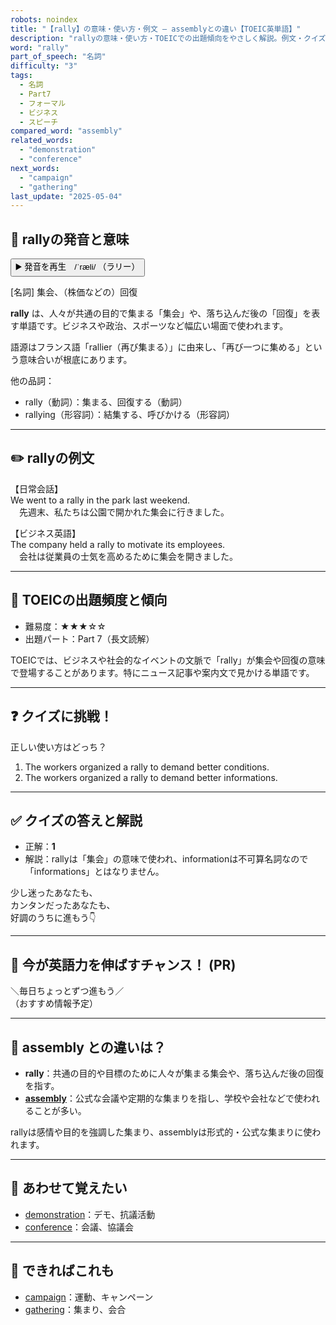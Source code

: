 ```yaml
---
robots: noindex
title: "【rally】の意味・使い方・例文 ― assemblyとの違い【TOEIC英単語】"
description: "rallyの意味・使い方・TOEICでの出題傾向をやさしく解説。例文・クイズ付きでassemblyとの違いもわかりやすく学べます。"
word: "rally"
part_of_speech: "名詞"
difficulty: "3"
tags:
  - 名詞
  - Part7
  - フォーマル
  - ビジネス
  - スピーチ
compared_word: "assembly"
related_words:
  - "demonstration"
  - "conference"
next_words:
  - "campaign"
  - "gathering"
last_update: "2025-05-04"
---
```


## 🔰 rallyの発音と意味

<button class="play-audio" onclick="playTTS('rally')">
  <span class="play-audio-main">
    ▶️ 発音を再生　/ˈræli/
  </span>
  <span class="play-audio-sub">
    （ラリー）
  </span>
</button>

[名詞] 集会、（株価などの）回復

**rally** は、人々が共通の目的で集まる「集会」や、落ち込んだ後の「回復」を表す単語です。ビジネスや政治、スポーツなど幅広い場面で使われます。

語源はフランス語「rallier（再び集まる）」に由来し、「再び一つに集める」という意味合いが根底にあります。

他の品詞：  
- rally（動詞）：集まる、回復する（動詞）
- rallying（形容詞）：結集する、呼びかける（形容詞）

---

## ✏️ rallyの例文

【日常会話】  
We went to a rally in the park last weekend.  
　先週末、私たちは公園で開かれた集会に行きました。

【ビジネス英語】  
The company held a rally to motivate its employees.  
　会社は従業員の士気を高めるために集会を開きました。

---

## 🎯 TOEICの出題頻度と傾向

- 難易度：★★★☆☆
- 出題パート：Part 7（長文読解）

TOEICでは、ビジネスや社会的なイベントの文脈で「rally」が集会や回復の意味で登場することがあります。特にニュース記事や案内文で見かける単語です。

---

## ❓ クイズに挑戦！

正しい使い方はどっち？

1. The workers organized a rally to demand better conditions.  
2. The workers organized a rally to demand better informations.

---

## ✅ クイズの答えと解説

- 正解：**1**
- 解説：rallyは「集会」の意味で使われ、informationは不可算名詞なので「informations」とはなりません。

少し迷ったあなたも、  
カンタンだったあなたも、  
好調のうちに進もう👇️

---

## 🚀 今が英語力を伸ばすチャンス！ (PR)

<div class="info-center">
＼毎日ちょっとずつ進もう／<br>  
（おすすめ情報予定）
</div>

---

## 🤔  assembly との違いは？

- **rally**：共通の目的や目標のために人々が集まる集会や、落ち込んだ後の回復を指す。
- **[assembly](/assembly)**：公式な会議や定期的な集まりを指し、学校や会社などで使われることが多い。

rallyは感情や目的を強調した集まり、assemblyは形式的・公式な集まりに使われます。

---

## 🧩 あわせて覚えたい

- [demonstration](/demonstration)：デモ、抗議活動
- [conference](/conference)：会議、協議会

---

## 📖 できればこれも

- [campaign](/campaign)：運動、キャンペーン
- [gathering](/gathering)：集まり、会合

<!-- cvid: aid30_bid11 -->
